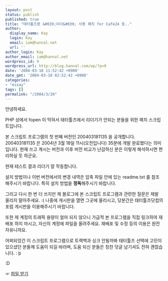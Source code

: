 ```yaml
---
layout: post
status: publish
published: true
title: "태터툴즈용 &#039;리더&#039; 사용 패치 for Cafe24 등.."
author:
  display_name: Kay
  login: Kay
  email: iam@hannal.net
  url: ''
author_login: Kay
author_email: iam@hannal.net
wordpress_id: 9
wordpress_url: http://blog.hannal.com/wp/?p=9
date: '2004-03-18 11:52:42 +0900'
date_gmt: '2004-03-18 02:52:42 +0900'
categories:
- "essay"
tags: []
permalink: "/2004/3/20"
---
```

<p>안녕하세요.</p>
<p>PHP 상에서 fopen 이 막혀서 태터툴즈에서 리더기가 안되는 분들을 위한 패치 스크립트입니다.</p>
<p>본 스크립트 프로그램의 첫 번째 버전인 200403181135 을 공개합니다. 200403181135 은 2004년 3월 18일 11시(오전입니다) 35분에 개발 완료했다는 의미입니다. 현재 쓰고 계시는 버전과 이후 버전 비교가 난감하신 분은 이렇게 해석하시면 편리하실 듯 하군요.</p>
<p>현재 테스트 결과 리더기 잘 작동합니다.</p>
<p>설치 방법이나 이번 버전에서의 변경 내역은 압축 파일 안에 있는 readme.txt 를 참조해주시기 바랍니다. 특히 설치 방법을 <b>정독</b>해주시기 바랍니다.</p>
<p>그리고 다시 한 번 더 쓰지만 제 블로그에 본 스크립트 프로그램과 관련한 질문은 제발 올리지 말아주세요. :( 나중에 게시판을 열면 그곳에 올리시고, 당분간은 태터툴즈닷컴의 포럼 게시판을 이용해주시기 바랍니다.</p>
<p>또한 제 계정의 트래픽 용량이 얼마 되지 않으니 가급적 본 프로그램을 직접 링크하여 재배포 하지 마시고, 자신의 계정에 파일을 올려주세요. 재배포 및 수정 등의 이용은 완전 자유니까요.</p>
<p>어찌되었건 이 스크립트 프로그램으로 트랙백과 싱크 안될까봐 태터툴즈 선택에 고민이 있으셨던 분들께 도움이 되길 바라며, 도움 되신 분들은 칭찬 덧글 남기셔도 전혀 괜찮습니다. : þ</p>
<p>:D</p>
<p>☞ <a href="/blog/download/tt_get_url_20040318.zip">파일 받기</a></p>
